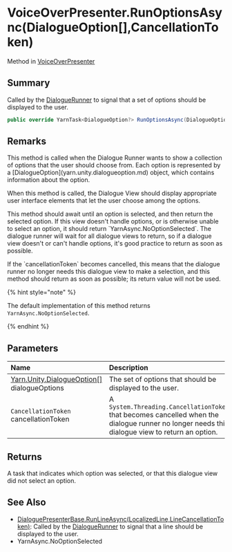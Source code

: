 # VoiceOverPresenter.RunOptionsAsync(DialogueOption[],CancellationToken)

Method in [VoiceOverPresenter](/docs/api/csharp/yarn.unity.voiceoverpresenter.md)

## Summary


Called by the  [DialogueRunner](yarn.unity.dialoguerunner.md)  to signal that a set of
options should be displayed to the user.


```csharp
public override YarnTask<DialogueOption?> RunOptionsAsync(DialogueOption[] dialogueOptions, CancellationToken cancellationToken)
```

## Remarks

<p>This method is called when the Dialogue Runner wants to show a
collection of options that the user should choose from. Each option
is represented by a [DialogueOption](yarn.unity.dialogueoption.md) object, which
contains information about the option.</p> <p>When this method is called, the Dialogue View should display
appropriate user interface elements that let the user choose among
the options.</p> <p>This method should await until an option is selected, and then
return the selected option. If this view doesn't handle options, or
is otherwise unable to select an option, it should return `YarnAsync.NoOptionSelected`. The dialogue runner will wait
for all dialogue views to return, so if a dialogue view doesn't or
can't handle options, it's good practice to return as soon as
possible. 
</p> <p>If the `cancellationToken` becomes cancelled,
this means that the dialogue runner no longer needs this dialogue
view to make a selection, and this method should return as soon as
possible; its return value will not be used.
</p> <p>
{% hint style="note" %}

The default implementation of this method returns `YarnAsync.NoOptionSelected`. 

{% endhint %}
</p>

## Parameters

|Name|Description|
|:---|:---|
|[Yarn.Unity.DialogueOption\[\]](/docs/api/csharp/yarn.unity.dialogueoption.md) dialogueOptions|The set of options that should be displayed to the user.|
|`CancellationToken` cancellationToken|A  `System.Threading.CancellationToken`  that becomes cancelled when the dialogue runner no longer needs this dialogue view to return an option.|

## Returns

A task that indicates which option was selected, or that this dialogue view did not select an option.

## See Also

* [DialoguePresenterBase.RunLineAsync\(LocalizedLine,LineCancellationToken\)](/docs/api/csharp/yarn.unity.dialoguepresenterbase.runlineasync.md): Called by the  [DialogueRunner](yarn.unity.dialoguerunner.md)  to signal that a line should be displayed to the user.
* YarnAsync.NoOptionSelected

